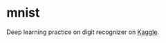 # mnist
Deep learning practice on digit recognizer on [Kaggle](https://www.kaggle.com/c/digit-recognizer/overview).
